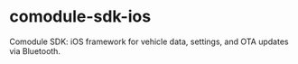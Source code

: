 # comodule-sdk-ios
Comodule SDK: iOS framework for vehicle data, settings, and OTA updates via Bluetooth.
